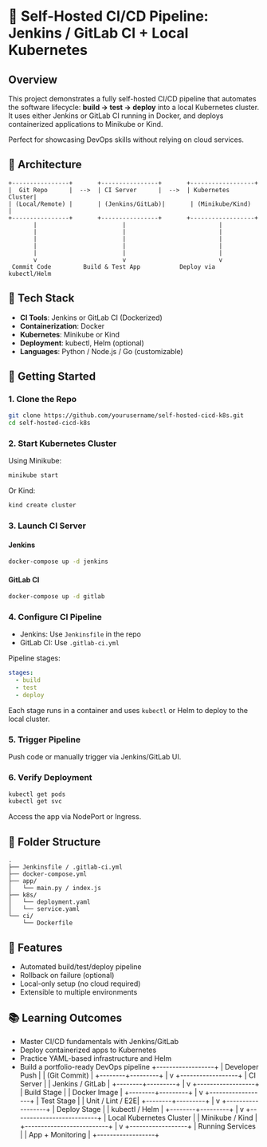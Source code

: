 # 🔁 Self-Hosted CI/CD Pipeline: Jenkins / GitLab CI + Local Kubernetes

## Overview

This project demonstrates a fully self-hosted CI/CD pipeline that automates the software lifecycle: **build → test → deploy** into a local Kubernetes cluster. It uses either Jenkins or GitLab CI running in Docker, and deploys containerized applications to Minikube or Kind.

Perfect for showcasing DevOps skills without relying on cloud services.

## 🧩 Architecture

```
+----------------+       +----------------+       +------------------+
|  Git Repo      |  -->  | CI Server      |  -->  | Kubernetes Cluster|
| (Local/Remote) |       | (Jenkins/GitLab)|       | (Minikube/Kind)  |
+----------------+       +----------------+       +------------------+
       |                        |                          |
       |                        |                          |
       |                        |                          |
       |                        |                          |
       |                        |                          |
       v                        v                          v
 Commit Code         Build & Test App           Deploy via kubectl/Helm
```

## 🔧 Tech Stack

- **CI Tools**: Jenkins or GitLab CI (Dockerized)
- **Containerization**: Docker
- **Kubernetes**: Minikube or Kind
- **Deployment**: kubectl, Helm (optional)
- **Languages**: Python / Node.js / Go (customizable)

## 🚀 Getting Started

### 1. Clone the Repo

```bash
git clone https://github.com/yourusername/self-hosted-cicd-k8s.git
cd self-hosted-cicd-k8s
```

### 2. Start Kubernetes Cluster

Using Minikube:

```bash
minikube start
```

Or Kind:

```bash
kind create cluster
```

### 3. Launch CI Server

#### Jenkins

```bash
docker-compose up -d jenkins
```

#### GitLab CI

```bash
docker-compose up -d gitlab
```

### 4. Configure CI Pipeline

- Jenkins: Use `Jenkinsfile` in the repo
- GitLab CI: Use `.gitlab-ci.yml`

Pipeline stages:

```yaml
stages:
  - build
  - test
  - deploy
```

Each stage runs in a container and uses `kubectl` or Helm to deploy to the local cluster.

### 5. Trigger Pipeline

Push code or manually trigger via Jenkins/GitLab UI.

### 6. Verify Deployment

```bash
kubectl get pods
kubectl get svc
```

Access the app via NodePort or Ingress.

## 📁 Folder Structure

```
.
├── Jenkinsfile / .gitlab-ci.yml
├── docker-compose.yml
├── app/
│   └── main.py / index.js
├── k8s/
│   └── deployment.yaml
│   └── service.yaml
└── ci/
    └── Dockerfile
```

## 🧪 Features

- Automated build/test/deploy pipeline
- Rollback on failure (optional)
- Local-only setup (no cloud required)
- Extensible to multiple environments

## 📚 Learning Outcomes

- Master CI/CD fundamentals with Jenkins/GitLab
- Deploy containerized apps to Kubernetes
- Practice YAML-based infrastructure and Helm
- Build a portfolio-ready DevOps pipeline
+------------------+
|  Developer Push  |
|  (Git Commit)    |
+--------+---------+
         |
         v
+------------------+
|   CI Server      |
| Jenkins / GitLab |
+--------+---------+
         |
         v
+------------------+
|   Build Stage    |
| Docker Image     |
+--------+---------+
         |
         v
+------------------+
|   Test Stage     |
| Unit / Lint / E2E|
+--------+---------+
         |
         v
+------------------+
|   Deploy Stage   |
| kubectl / Helm   |
+--------+---------+
         |
         v
+--------------------------+
| Local Kubernetes Cluster |
| Minikube / Kind          |
+--------------------------+
         |
         v
+------------------+
| Running Services |
| App + Monitoring |
+------------------+

